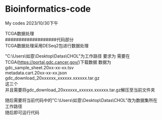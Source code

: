 # Bioinformatics-code
My codes
2023/10/30下午








TCGA数据处理  
###################代码部分  
TCGA数据处理采用DESeq2包进行数据处理  


  
"C:\\Users\\如意\\Desktop\\Datas\\CHOL"为工作路径
要求为
需要在TCGA(https://portal.gdc.cancer.gov/)下载数据
数据为  
gdc_sample_sheet.20xx-xx-xx.tsv  
metadata.cart.20xx-xx-xx.json  
gdc_download_20xxxxxx_xxxxxx.xxxxxx.tar.gz  
这三个  
并且需要将gdc_download_20xxxxxx_xxxxxx.xxxxxx.tar.gz解压至当前文件夹  
  
随后需要将当前代码中的"C:\\Users\\如意\\Desktop\\Datas\\CHOL"改为数据集所在工作路径  
随后即可运行代码








